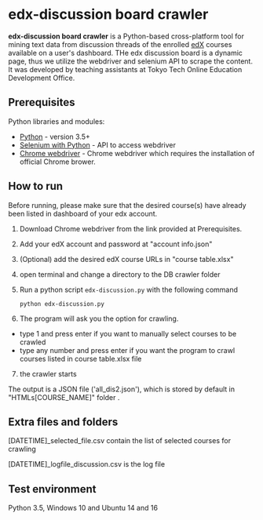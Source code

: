 # edx-discussion board crawler

**edx-discussion board crawler** is a Python-based cross-platform tool for mining text data from discussion threads of the enrolled [edX](www.edx.org) courses available on a user's dashboard. THe edx discussion board is a dynamic page, thus we utilize the webdriver and selenium API to scrape the content. It was developed by teaching assistants at Tokyo Tech Online Education Development Office.

## Prerequisites
Python libraries and modules:

* [Python](https://www.python.org/downloads/) - version 3.5+
* [Selenium with Python](https://selenium-python.readthedocs.io/) - API to access webdriver
* [Chrome webdriver](http://chromedriver.chromium.org/downloads) - Chrome webdriver which requires the installation of official Chrome brower.  
## How to run
Before running, please make sure that the desired course(s) have already been listed in dashboard of your edx account.  
1) Download Chrome webdriver from the link provided at Prerequisites.
2) Add your edX account and password at "account info.json"
3) (Optional) add the desired edX course URLs in "course table.xlsx" 
4) open terminal and change a directory to the DB crawler folder 
5) Run a python script `edx-discussion.py` with the following command 

	`python edx-discussion.py`

6) The program will ask you the option for crawling.
-  type 1 and press enter if you want to manually select courses to be crawled
-  type any number and press enter if you want the program to crawl courses listed in course table.xlsx file
7) the crawler starts
	
The output is a JSON file ('all_dis2.json'), which is stored by default in "HTMLs\[COURSE_NAME]" folder .


## Extra files and folders
[DATETIME]_selected_file.csv contain the list of selected courses for crawling 

[DATETIME]_logfile_discussion.csv is the log file

## Test environment
Python 3.5, Windows 10 and Ubuntu 14 and 16
